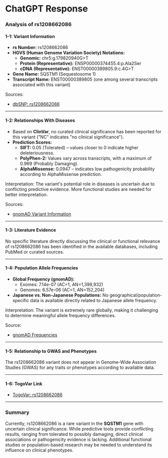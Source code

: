 # ChatGPT Response

### Analysis of rs1208662086

#### 1-1: **Variant Information**
- **rs Number:** rs1208662086
- **HGVS (Human Genome Variation Society) Notations:**
  - **Genomic:** chr5:g.179820940G>T
  - **Protein (Representative):** ENSP00000374455.4:p.Ala2Ser
  - **cDNA (Representative):** ENST00000389805.9:c.4G>T
- **Gene Name:** SQSTM1 (Sequestosome 1)
- **Transcript Name:** ENST00000389805 (one among several transcripts associated with this variant)

Sources:
- [dbSNP: rs1208662086](https://identifiers.org/dbsnp:rs1208662086)

---

#### 1-2: **Relationships With Diseases**
- Based on **ClinVar**, no curated clinical significance has been reported for this variant ("NC" indicates "no clinical significance").
- **Prediction Scores:**
  - **SIFT:** 0.05 (Tolerated) – values closer to 0 indicate higher deleteriousness.
  - **PolyPhen-2:** Values vary across transcripts, with a maximum of 0.969 (Probably Damaging).
  - **AlphaMissense:** 0.0947 – indicates low pathogenicity probability according to AlphaMissense prediction.

Interpretation: The variant's potential role in diseases is uncertain due to conflicting predictive evidence. More functional studies are needed for better interpretation.

Sources:
- [gnomAD Variant Information](https://gnomad.broadinstitute.org/variant/5-179820940-G-T?dataset=gnomad_r4)

---

#### 1-3: **Literature Evidence**
No specific literature directly discussing the clinical or functional relevance of rs1208662086 has been identified in the available databases, including PubMed or curated sources.

---

#### 1-4: **Population Allele Frequencies**
- **Global Frequency (gnomAD):** 
  - Exomes: 7.14e-07 (AC=1, AN=1,399,932)
  - Genomes: 6.57e-06 (AC=1, AN=152,204)
- **Japanese vs. Non-Japanese Populations:** No geographical/population-specific data is available directly related to Japanese allele frequency.

Interpretation: The variant is extremely rare globally, making it challenging to determine meaningful allele frequency differences.

Source:
- [gnomAD Frequencies](https://gnomad.broadinstitute.org/variant/5-179820940-G-T?dataset=gnomad_r4)

---

#### 1-5: **Relationship to GWAS and Phenotypes**
The rs1208662086 variant does not appear in Genome-Wide Association Studies (GWAS) for any traits or phenotypes according to available data.

---

#### 1-6: **TogoVar Link**
- [TogoVar: rs1208662086](https://togovar.biosciencedbc.jp/variant/rs1208662086)

---

### Summary
Currently, rs1208662086 is a rare variant in the **SQSTM1** gene with uncertain clinical significance. While predictive tools provide conflicting results, ranging from tolerated to possibly damaging, direct clinical associations or pathogenicity evidence is lacking. Additional functional studies or population-based research may be needed to understand its influence on clinical phenotypes. 

